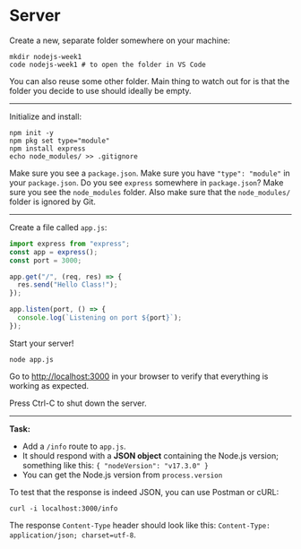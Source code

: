 # Server

Create a new, separate folder somewhere on your machine:

```shell
mkdir nodejs-week1
code nodejs-week1 # to open the folder in VS Code
```

You can also reuse some other folder. Main thing to watch out for is that the folder you decide to use should ideally be empty.

---

Initialize and install:

```shell
npm init -y
npm pkg set type="module"
npm install express
echo node_modules/ >> .gitignore
```

Make sure you see a `package.json`.
Make sure you have `"type": "module"` in your `package.json`.
Do you see `express` somewhere in `package.json`?
Make sure you see the `node_modules` folder.
Also make sure that the `node_modules/` folder is ignored by Git.

---

Create a file called `app.js`:

```js
import express from "express";
const app = express();
const port = 3000;

app.get("/", (req, res) => {
  res.send("Hello Class!");
});

app.listen(port, () => {
  console.log(`Listening on port ${port}`);
});
```

Start your server!

```shell
node app.js
```

Go to <http://localhost:3000> in your browser to verify that everything is working as expected.

Press Ctrl-C to shut down the server.

---

**Task:**

- Add a `/info` route to `app.js`.
- It should respond with a **JSON object** containing the Node.js version; something like this: `{ "nodeVersion": "v17.3.0" }`
- You can get the Node.js version from `process.version`

To test that the response is indeed JSON, you can use Postman or cURL:

```shell
curl -i localhost:3000/info
```

The response `Content-Type` header should look like this: `Content-Type: application/json; charset=utf-8`.
